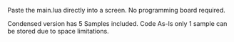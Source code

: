 Paste the main.lua directly into a screen. No programming board required.

Condensed version has 5 Samples included. Code As-Is only 1 sample can be stored due to space limitations. 
